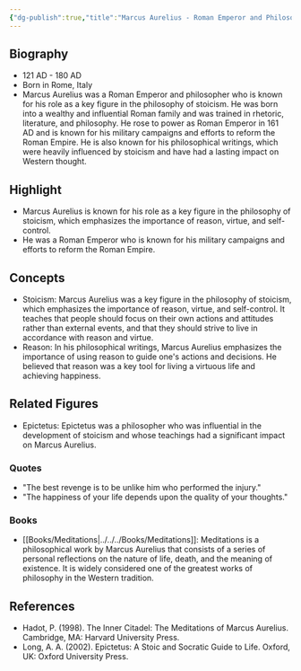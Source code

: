 ```yaml
---
{"dg-publish":true,"title":"Marcus Aurelius - Roman Emperor and Philosopher","tags":["figure","philosopher","stoicism"],"permalink":"/figures/philosophers/greek/marcus-aurelius/","dgPassFrontmatter":true}
---
```


## Biography
-   121 AD - 180 AD
-   Born in Rome, Italy
-   Marcus Aurelius was a Roman Emperor and philosopher who is known for his role as a key figure in the philosophy of stoicism. He was born into a wealthy and influential Roman family and was trained in rhetoric, literature, and philosophy. He rose to power as Roman Emperor in 161 AD and is known for his military campaigns and efforts to reform the Roman Empire. He is also known for his philosophical writings, which were heavily influenced by stoicism and have had a lasting impact on Western thought.

## Highlight

-   Marcus Aurelius is known for his role as a key figure in the philosophy of stoicism, which emphasizes the importance of reason, virtue, and self-control.
-   He was a Roman Emperor who is known for his military campaigns and efforts to reform the Roman Empire.

## Concepts

-   Stoicism: Marcus Aurelius was a key figure in the philosophy of stoicism, which emphasizes the importance of reason, virtue, and self-control. It teaches that people should focus on their own actions and attitudes rather than external events, and that they should strive to live in accordance with reason and virtue.
-   Reason: In his philosophical writings, Marcus Aurelius emphasizes the importance of using reason to guide one's actions and decisions. He believed that reason was a key tool for living a virtuous life and achieving happiness.

## Related Figures

-   Epictetus: Epictetus was a philosopher who was influential in the development of stoicism and whose teachings had a significant impact on Marcus Aurelius.

### Quotes

-   "The best revenge is to be unlike him who performed the injury."
-   "The happiness of your life depends upon the quality of your thoughts."

### Books

-   [[Books/Meditations\|../../../Books/Meditations]]: Meditations is a philosophical work by Marcus Aurelius that consists of a series of personal reflections on the nature of life, death, and the meaning of existence. It is widely considered one of the greatest works of philosophy in the Western tradition.

## References

-   Hadot, P. (1998). The Inner Citadel: The Meditations of Marcus Aurelius. Cambridge, MA: Harvard University Press.
-   Long, A. A. (2002). Epictetus: A Stoic and Socratic Guide to Life. Oxford, UK: Oxford University Press.